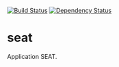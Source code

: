 [![Build Status](https://travis-ci.org/DSI-Ville-Noumea/seat.svg?branch=master)](https://travis-ci.org/DSI-Ville-Noumea/seat)
[![Dependency Status](https://www.versioneye.com/user/projects/581125bc0b97420042252fba/badge.svg?style=flat-square)](https://www.versioneye.com/user/projects/581125bc0b97420042252fba)
# seat

Application SEAT.
